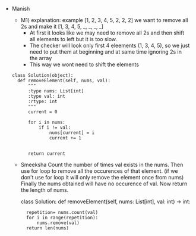 - Manish
  - M1) explanation:
     example [1, 2, 3, 4, 5, 2, 2, 2]
    we want to remove all 2s and make it [1, 3, 4, 5, _, _, _, _]
    - At first it looks like we may need to remove all 2s and then shift all elements to left but it is too slow.
    - The checker will look only first 4 eleements (1, 3, 4, 5), so we just need to put them at beginning and at same time ignoring 2s in the array
    - This way we wont need to shift the elements
   
  ```
  class Solution(object):
    def removeElement(self, nums, val):
        """
        :type nums: List[int]
        :type val: int
        :rtype: int
        """
        current = 0
   
        for i in nums:
            if i != val:
                nums[current] = i
                current += 1
           
            
        return current
  ```

  - Smeeksha
      Count the number of times val exists in the nums.
      Then use for loop to remove all the occurences of that element. (if we don't use for loop it will only remove the             element once from nums)
      Finally the nums obtained will have no occurence of val. Now return the length of nums.

    class Solution:
      def removeElement(self, nums: List[int], val: int) -> int:
    
          repetition= nums.count(val)
          for i in range(repetition):
              nums.remove(val)
          return len(nums)
      
  
